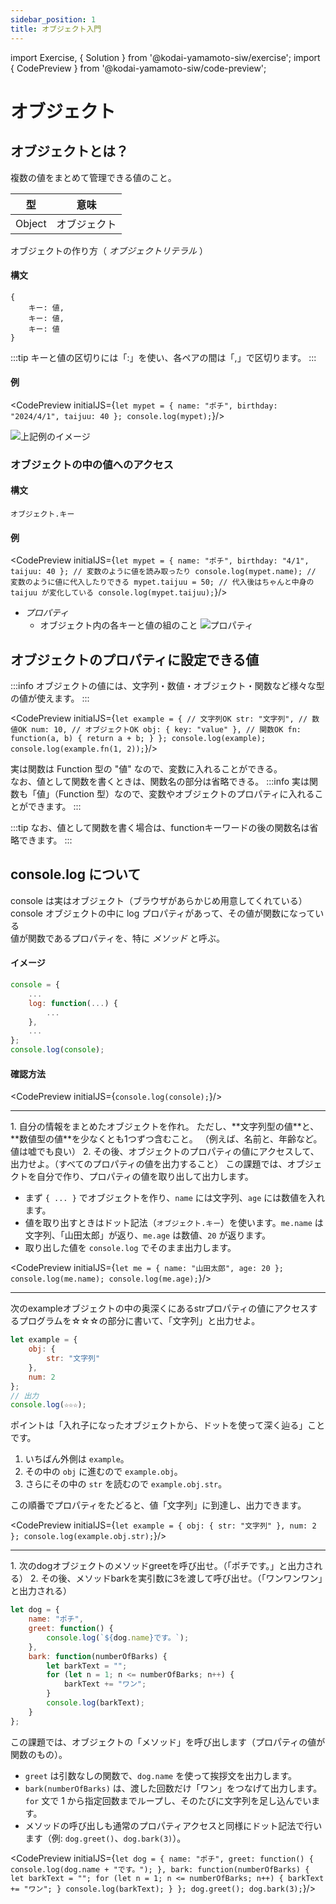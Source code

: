 ```yaml
---
sidebar_position: 1
title: オブジェクト入門
---
```


import Exercise, { Solution } from '@kodai-yamamoto-siw/exercise';
import { CodePreview } from '@kodai-yamamoto-siw/code-preview';

# オブジェクト

## オブジェクトとは？
複数の値をまとめて管理できる値のこと。

| 型 | 意味 |
| :-: | :-: |
| Object | オブジェクト |

オブジェクトの作り方（ _オブジェクトリテラル_ ）

#### 構文
```
{
    キー: 値,
    キー: 値,
    キー: 値
}
```

:::tip
キーと値の区切りには「:」を使い、各ペアの間は「,」で区切ります。
:::

#### 例
<CodePreview initialJS={`let mypet = {
    name: "ポチ",
    birthday: "2024/4/1",
    taijuu: 40
};
console.log(mypet);`}/>

![上記例のイメージ](/img/object-intro/object-example.png)

### オブジェクトの中の値へのアクセス

#### 構文
```
オブジェクト.キー
```

#### 例
<CodePreview initialJS={`let mypet = {
    name: "ポチ",
    birthday: "4/1",
    taijuu: 40
};
// 変数のように値を読み取ったり
console.log(mypet.name);
// 変数のように値に代入したりできる
mypet.taijuu = 50;
// 代入後はちゃんと中身の taijuu が変化している
console.log(mypet.taijuu);`}/>

* _プロパティ_
  * オブジェクト内の各キーと値の組のこと
  ![プロパティ](/img/object-intro/property.png)

## オブジェクトのプロパティに設定できる値

:::info
オブジェクトの値には、文字列・数値・オブジェクト・関数など様々な型の値が使えます。
:::

<CodePreview initialJS={`let example = {
    // 文字列OK
    str: "文字列",
    // 数値OK
    num: 10,
    // オブジェクトOK
    obj: { key: "value" },
    // 関数OK
    fn: function(a, b) {
        return a + b;
    }
};
console.log(example);
console.log(example.fn(1, 2));`}/>

実は関数は Function 型の "値" なので、変数に入れることができる。  
なお、値として関数を書くときは、関数名の部分は省略できる。
:::info
実は関数も「値」（Function 型）なので、変数やオブジェクトのプロパティに入れることができます。
:::

:::tip
なお、値として関数を書く場合は、functionキーワードの後の関数名は省略できます。
:::

## console.log について

console は実はオブジェクト（ブラウザがあらかじめ用意してくれている）  
console オブジェクトの中に log プロパティがあって、その値が関数になっている  
値が関数であるプロパティを、特に _メソッド_ と呼ぶ。

#### イメージ
```javascript
console = {
    ...
    log: function(...) {
        ...
    },
    ...
};
console.log(console);
```

#### 確認方法

<CodePreview initialJS={`console.log(console);`}/>

---

<Exercise title="演習1">
1. 自分の情報をまとめたオブジェクトを作れ。  
ただし、**文字列型の値**と、**数値型の値**を少なくとも1つずつ含むこと。  
（例えば、名前と、年齢など。値は嘘でも良い）
2. その後、オブジェクトのプロパティの値にアクセスして、出力せよ。（すべてのプロパティの値を出力すること）

<Solution>
この課題では、オブジェクトを自分で作り、プロパティの値を取り出して出力します。

- まず `{ ... }` でオブジェクトを作り、`name` には文字列、`age` には数値を入れます。
- 値を取り出すときはドット記法（`オブジェクト.キー`）を使います。`me.name` は文字列、「山田太郎」が返り、`me.age` は数値、`20` が返ります。
- 取り出した値を `console.log` でそのまま出力します。

<CodePreview initialJS={`let me = {
    name: "山田太郎",
    age: 20
};
console.log(me.name);
console.log(me.age);`}/>
</Solution>
</Exercise>

---

<Exercise title="演習1-発展1">

次のexampleオブジェクトの中の奥深くにあるstrプロパティの値にアクセスするプログラムを☆☆☆の部分に書いて、「文字列」と出力せよ。

```js
let example = {
    obj: {
        str: "文字列"
    },
    num: 2
};
// 出力
console.log(☆☆☆);
```

<Solution>
ポイントは「入れ子になったオブジェクトから、ドットを使って深く辿る」ことです。

1. いちばん外側は `example`。
2. その中の `obj` に進むので `example.obj`。
3. さらにその中の `str` を読むので `example.obj.str`。

この順番でプロパティをたどると、値「文字列」に到達し、出力できます。

<CodePreview initialJS={`let example = {
    obj: {
        str: "文字列"
    },
    num: 2
};
console.log(example.obj.str);`}/>
</Solution>

</Exercise>

---

<Exercise title="演習1-発展2">
1. 次のdogオブジェクトのメソッドgreetを呼び出せ。（「ポチです。」と出力される）
2. その後、メソッドbarkを実引数に3を渡して呼び出せ。（「ワンワンワン」と出力される）

```js
let dog = {
    name: "ポチ",
    greet: function() {
        console.log(`${dog.name}です。`);
    },
    bark: function(numberOfBarks) {
        let barkText = "";
        for (let n = 1; n <= numberOfBarks; n++) {
            barkText += "ワン";
        }
        console.log(barkText);
    }
};
```

<Solution>
この課題では、オブジェクトの「メソッド」を呼び出します（プロパティの値が関数のもの）。

- `greet` は引数なしの関数で、`dog.name` を使って挨拶文を出力します。
- `bark(numberOfBarks)` は、渡した回数だけ「ワン」をつなげて出力します。`for` 文で 1 から指定回数までループし、そのたびに文字列を足し込んでいます。
- メソッドの呼び出しも通常のプロパティアクセスと同様にドット記法で行います（例: `dog.greet()`、`dog.bark(3)`）。

<CodePreview initialJS={`let dog = {
    name: "ポチ",
    greet: function() {
        console.log(dog.name + "です。");
    },
    bark: function(numberOfBarks) {
        let barkText = "";
        for (let n = 1; n <= numberOfBarks; n++) {
            barkText += "ワン";
        }
        console.log(barkText);
    }
};
dog.greet();
dog.bark(3);`}/>
</Solution>
</Exercise>

